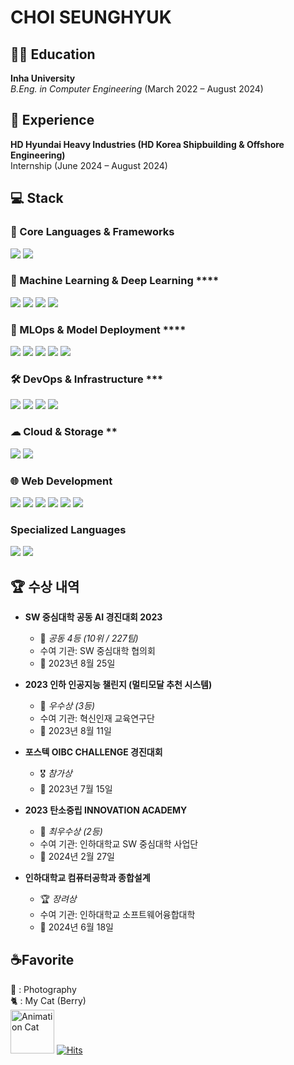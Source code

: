 <!--
**ColdTbrew/ColdTbrew** is a ✨ _special_ ✨ repository because its `README.md` (this file) appears on your GitHub profile.

Here are some ideas to get you started:

- 🔭 I’m currently working on ...
- 🌱 I’m currently learning ...
- 👯 I’m looking to collaborate on ...
- 🤔 I’m looking for help with ...
- 💬 Ask me about ...
- 📫 How to reach me: ...
- 😄 Pronouns: ...
- ⚡ Fun fact: ...
-->
# CHOI SEUNGHYUK

## 👨‍🎓 Education
**Inha University**  
*B.Eng. in Computer Engineering* (March 2022 – August 2024)  

## 💼 Experience
**HD Hyundai Heavy Industries (HD Korea Shipbuilding & Offshore Engineering)**  
Internship (June 2024 – August 2024)  

## 💻 Stack

### 🚀 Core Languages & Frameworks
<div>
<img src="https://img.shields.io/badge/Python-3776AB?style=flat-square&logo=python&logoColor=white">
<img src="https://img.shields.io/badge/C++-00599C?style=flat-square&logo=c%2B%2B&logoColor=white">
</div>

### 🧠 Machine Learning & Deep Learning ****
<div>
<img src="https://img.shields.io/badge/PyTorch-%23EE4C2C.svg?style=flat-square&logo=PyTorch&logoColor=white">
<img src="https://img.shields.io/badge/Keras-%23D00000.svg?style=flat-square&logo=Keras&logoColor=white">
<img src="https://img.shields.io/badge/TensorFlow-%23FF6F00.svg?style=flat-square&logo=TensorFlow&logoColor=white">
<img src="https://img.shields.io/badge/scikit--learn-%23F7931E.svg?&style=flat-square&logo=scikit-learn&logoColor=white" />
</div>

### 🔧 MLOps & Model Deployment ****
<div>
<img src="https://img.shields.io/badge/MLflow-%230077C8.svg?&style=flat-square&logo=mlflow&logoColor=white" />
<img src="https://img.shields.io/badge/DVC-%230C4A6E.svg?&style=flat-square&logo=dataversioncontrol&logoColor=white" />
<img src="https://img.shields.io/badge/Dagshub-%23008DE4.svg?&style=flat-square&logo=dagshub&logoColor=white" />
<img src="https://img.shields.io/badge/Apache%20Airflow-%23F7931E.svg?&style=flat-square&logo=apacheairflow&logoColor=white" />
<img src="https://img.shields.io/badge/FastAPI-%23009688.svg?&style=flat-square&logo=fastapi&logoColor=white" />
</div>

### 🛠 DevOps & Infrastructure ***
<div>
<img src="https://img.shields.io/badge/Docker-%230081CB.svg?&style=flat-square&logo=docker&logoColor=white" />
<img src="https://img.shields.io/badge/Kubernetes-%23326CE5.svg?&style=flat-square&logo=kubernetes&logoColor=white" />
<img src="https://img.shields.io/badge/GitHub%20Actions-%232088FF.svg?&style=flat-square&logo=githubactions&logoColor=white" />
<img src="https://img.shields.io/badge/Linux-FCC624?style=flat-square&logo=linux&logoColor=black">
</div>

### ☁ Cloud & Storage **
<div>
<img src="https://img.shields.io/badge/AWS-%23FF9900.svg?&style=flat-square&logo=amazonaws&logoColor=white" />
<img src="https://img.shields.io/badge/Azure-%230072C6.svg?&style=flat-square&logo=microsoftazure&logoColor=white" />
</div>

### 🌐 Web Development
<div>
<img src="https://img.shields.io/badge/HTML5-E34F26?style=flat-square&logo=html5&logoColor=white">
<img src="https://img.shields.io/badge/CSS-1572B6?style=flat-square&logo=css3&logoColor=white">
<img src="https://img.shields.io/badge/JavaScript-F7DF1E?style=flat-square&logo=javascript&logoColor=black">
<img src="https://img.shields.io/badge/Node.js-339933?style=flat-square&logo=Node.js&logoColor=white">
<img src="https://img.shields.io/badge/Flask-000000?style=flat-square&logo=flask&logoColor=white">
<img src="https://img.shields.io/badge/MySQL-4479A1?style=flat-square&logo=mysql&logoColor=white">
</div>

### Specialized Languages
<div>
<img src="https://img.shields.io/badge/c++-00599C?style=flat-square&logo=c%2B%2B&logoColor=white">
<img src="https://img.shields.io/badge/python-3776AB?style=flat-square&logo=python&logoColor=white">
</div>

## 🏆 수상 내역

- **SW 중심대학 공동 AI 경진대회 2023**  
  - 🏅 *공동 4등 (10위 / 227팀)*  
  - 수여 기관: SW 중심대학 협의회  
  - 📅 2023년 8월 25일  

- **2023 인하 인공지능 챌린지 (멀티모달 추천 시스템)**  
  - 🥈 *우수상 (3등)*  
  - 수여 기관: 혁신인재 교육연구단  
  - 📅 2023년 8월 11일  

- **포스텍 OIBC CHALLENGE 경진대회**  
  - 🎖 *참가상*  
  - 📅 2023년 7월 15일  

- **2023 탄소중립 INNOVATION ACADEMY**  
  - 🥈 *최우수상 (2등)*  
  - 수여 기관: 인하대학교 SW 중심대학 사업단  
  - 📅 2024년 2월 27일  

- **인하대학교 컴퓨터공학과 종합설계**  
  - 🏆 *장려상*  
  - 수여 기관: 인하대학교 소프트웨어융합대학  
  - 📅 2024년 6월 18일  

## ☕️Favorite 
📸 : Photography  
🐈 : My Cat (Berry)  
<img src="https://github.com/candosh/candosh/assets/104755384/c5b49a8a-a519-4065-9ef0-913330e448a6" width="70" alt="Animation Cat">
[![Hits](https://hits.seeyoufarm.com/api/count/incr/badge.svg?url=https%3A%2F%2Fgithub.com%2Fcandosh%2Fhit-counter&count_bg=%23FF98C8&title_bg=%23555555&icon=baidu.svg&icon_color=%23E7E7E7&title=cat+paws&edge_flat=false)](https://hits.seeyoufarm.com)
